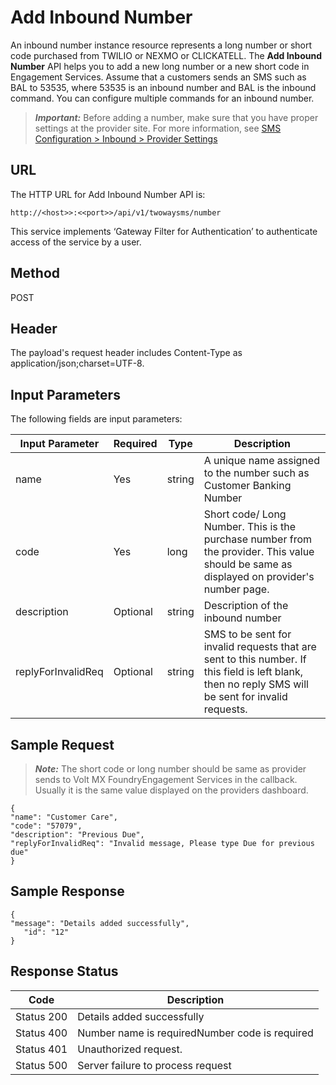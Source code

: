 
# Add Inbound Number

An inbound number instance resource represents a long number or short code purchased from TWILIO or NEXMO or CLICKATELL. The **Add Inbound Number** API helps you to add a new long number or a new short code in Engagement Services. Assume that a customers sends an SMS such as BAL to 53535, where 53535 is an inbound number and BAL is the inbound command. You can configure multiple commands for an inbound number.

> **_Important:_** Before adding a number, make sure that you have proper settings at the provider site. For more information, see [SMS Configuration > Inbound > Provider Settings](../../../../Foundry/vms_console_user_guide/Content/Administration/SMS_Configuration.md)

## URL

The HTTP URL for Add Inbound Number API is:

```
http://<host>>:<<port>>/api/v1/twowaysms/number
```

This service implements ‘Gateway Filter for Authentication’ to authenticate access of the service by a user.

## Method

POST

## Header

The payload's request header includes Content-Type as application/json;charset=UTF-8.

## Input Parameters

The following fields are input parameters:

| Input Parameter    | Required | Type   | Description                                                                                                                                         |
| ------------------ | -------- | ------ | --------------------------------------------------------------------------------------------------------------------------------------------------- |
| name               | Yes      | string | A unique name assigned to the number such as Customer Banking Number                                                                                |
| code               | Yes      | long   | Short code/ Long Number. This is the purchase number from the provider. This value should be same as displayed on provider's number page.           |
| description        | Optional | string | Description of the inbound number                                                                                                                   |
| replyForInvalidReq | Optional | string | SMS to be sent for invalid requests that are sent to this number. If this field is left blank, then no reply SMS will be sent for invalid requests. |

## Sample Request

> **_Note:_** The short code or long number should be same as provider sends to Volt MX FoundryEngagement Services in the callback. Usually it is the same value displayed on the providers dashboard.

```
{
"name": "Customer Care",
"code": "57079",
"description": "Previous Due",
"replyForInvalidReq": "Invalid message, Please type Due for previous due"
}
```

## Sample Response

```
{   
"message": "Details added successfully",
   "id": "12"
}
```

## Response Status

| Code       | Description                                    |
| ---------- | ---------------------------------------------- |
| Status 200 | Details added successfully                     |
| Status 400 | Number name is requiredNumber code is required |
| Status 401 | Unauthorized request.                          |
| Status 500 | Server failure to process request              |
